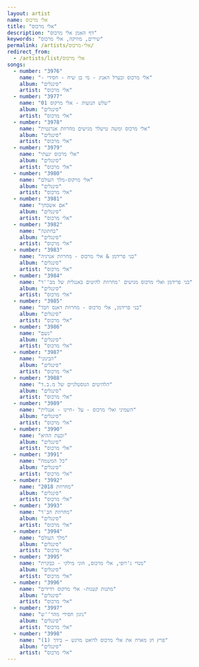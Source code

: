 ```yaml
---
layout: artist
name: אלי מרכוס
title: "אלי מרכוס"
description: "דף האמן אלי מרכוס"
keywords: "שירים, מוזיקה, אלי מרכוס"
permalink: /artists/אלי-מרכוס/
redirect_from:
  - /artists/list/אלי מרכוס
songs:
  - number: "3976"
    name: "- אלי מרכוס ובערל האניג - מי בן שיח - חסידי"
    album: "סינגלים"
    artist: "אלי מרכוס"
  - number: "3977"
    name: "01 שלש תנועות - אלי מרקוס"
    album: "סינגלים"
    artist: "אלי מרכוס"
  - number: "3978"
    name: "אלי מרכוס ומשה טישלר מגישים מחרוזת אנרגטית"
    album: "סינגלים"
    artist: "אלי מרכוס"
  - number: "3979"
    name: "אלי מרכוס יגעתי"
    album: "סינגלים"
    artist: "אלי מרכוס"
  - number: "3980"
    name: "אלי מרקוס-מלך העולם"
    album: "סינגלים"
    artist: "אלי מרכוס"
  - number: "3981"
    name: "אם אשכחך"
    album: "סינגלים"
    artist: "אלי מרכוס"
  - number: "3982"
    name: "בחתונה"
    album: "סינגלים"
    artist: "אלי מרכוס"
  - number: "3983"
    name: "בני פרידמן & אלי מרכוס - מחרוזת אנרגיה"
    album: "סינגלים"
    artist: "אלי מרכוס"
  - number: "3984"
    name: "בני פרידמן ואלי מרכוס מגישים 'מחרוזת להיטים באנגלית של מב''ד"
    album: "סינגלים"
    artist: "אלי מרכוס"
  - number: "3985"
    name: "בני פרידמן, אלי מרכוס - מחרוזת דאנס חבד"
    album: "סינגלים"
    artist: "אלי מרכוס"
  - number: "3986"
    name: "גשם"
    album: "סינגלים"
    artist: "אלי מרכוס"
  - number: "3987"
    name: "הבינוני"
    album: "סינגלים"
    artist: "אלי מרכוס"
  - number: "3988"
    name: "הלהיטים הנוסטלגיים של מ.ב.ד"
    album: "סינגלים"
    artist: "אלי מרכוס"
  - number: "3989"
    name: "השמיני ואלי מרכוס - על -חיינו - אנגלית"
    album: "סינגלים"
    artist: "אלי מרכוס"
  - number: "3990"
    name: "ובעת ההיא"
    album: "סינגלים"
    artist: "אלי מרכוס"
  - number: "3991"
    name: "כל המשמח"
    album: "סינגלים"
    artist: "אלי מרכוס"
  - number: "3992"
    name: "מחרוזת 2018"
    album: "סינגלים"
    artist: "אלי מרכוס"
  - number: "3993"
    name: "מחרוזת חב'ד"
    album: "סינגלים"
    artist: "אלי מרכוס"
  - number: "3994"
    name: "מלך העולם"
    album: "סינגלים"
    artist: "אלי מרכוס"
  - number: "3995"
    name: "מנדי ג'רופי, אלי מרכוס, חוני מילקי - כבקרת"
    album: "סינגלים"
    artist: "אלי מרכוס"
  - number: "3996"
    name: "מתנות קטנות- אלי מרקוס וידידים"
    album: "סינגלים"
    artist: "אלי מרכוס"
  - number: "3997"
    name: "ניגון חסידי מהר''ש"
    album: "סינגלים"
    artist: "אלי מרכוס"
  - number: "3998"
    name: "פרץ חן מארח את אלי מרכוס לדואט מרגש – בידך (1)"
    album: "סינגלים"
    artist: "אלי מרכוס"
---
```

